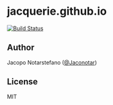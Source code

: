 # jacquerie.github.io #

[![Build Status](https://travis-ci.org/jacquerie/jacquerie.github.io.svg?branch=develop)](https://travis-ci.org/jacquerie/jacquerie.github.io)

## Author ##

Jacopo Notarstefano ([@Jaconotar](https://twitter.com/Jaconotar))

## License ##

MIT
